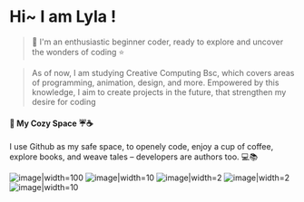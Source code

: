 # Hi~  I am Lyla !  

>🌸 I'm an enthusiastic beginner coder, ready to explore and uncover the wonders of coding ⭐
  
> As of now, I am studying Creative Computing Bsc, which covers areas of programming, animation, design, and more.
 Empowered by this knowledge, I aim to create projects in the future, that strengthen my desire for coding
#### 📃 My Cozy Space ☔☕
I use Github as my safe space, to openely code, enjoy a cup of coffee, explore books,  and weave tales – developers are authors too. 💻📚

![image|width=100](https://user-images.githubusercontent.com/74038190/236544207-c4f427b3-be04-4cfe-a3d2-2eabb0d2de73.gif)
![image|width=10](https://user-images.githubusercontent.com/74038190/226127923-0e8b7792-7b3c-462b-951b-63c96ba1a5af.gif)
![image|width=2](https://user-images.githubusercontent.com/74038190/240903780-02d5a390-b263-43a4-981c-fbdc18c8b902.gif)
![image|width=2](https://user-images.githubusercontent.com/74038190/240814242-2c79649a-b04c-4c78-998f-c126db48305c.png)
![image|width=10](https://user-images.githubusercontent.com/74038190/241763891-7bb1e704-6026-48f9-8435-2f4d40101348.gif)



